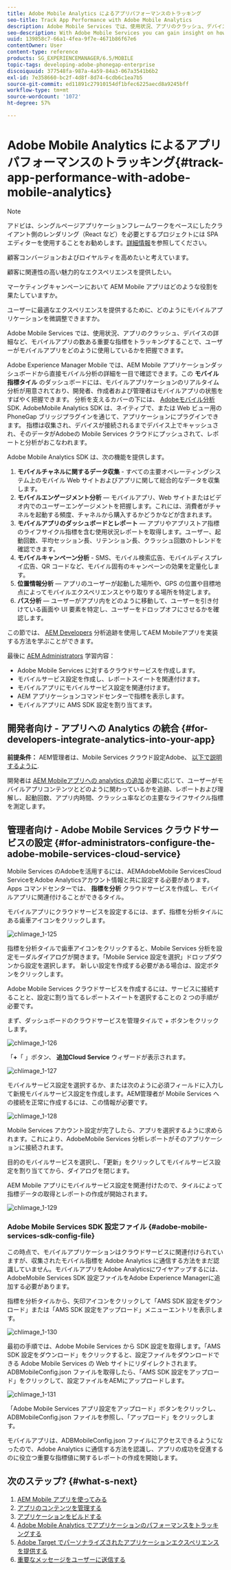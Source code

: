 ```yaml
---
title: Adobe Mobile Analytics によるアプリパフォーマンスのトラッキング
seo-title: Track App Performance with Adobe Mobile Analytics
description: Adobe Mobile Services では、使用状況、アプリのクラッシュ、デバイスの詳細など、モバイルアプリの数ある重要な指標をトラッキングすることで、ユーザーがモバイルアプリをどのように使用しているかを把握できます。このページでは、この機能について詳しく見ていきます。
seo-description: With Adobe Mobile Services you can gain insight on how your users are using your mobile apps by tracking usage, app crashes, device details and so many other critical metrics for your mobile apps. Follow this page to learn more.
uuid: 139858c7-66a1-4fea-9f7e-4671b86f67e6
contentOwner: User
content-type: reference
products: SG_EXPERIENCEMANAGER/6.5/MOBILE
topic-tags: developing-adobe-phonegap-enterprise
discoiquuid: 377548fa-987a-4a59-84a3-067a3541b6b2
exl-id: 7e358660-bc2f-4d8f-8d74-6cdb6c1ea7b5
source-git-commit: ed11891c27910154df1bfec6225aecd8a9245bff
workflow-type: tm+mt
source-wordcount: '1072'
ht-degree: 57%

---
```


# Adobe Mobile Analytics によるアプリパフォーマンスのトラッキング{#track-app-performance-with-adobe-mobile-analytics}

>[!NOTE]
>
>アドビは、シングルページアプリケーションフレームワークをベースにしたクライアント側のレンダリング（React など）を必要とするプロジェクトには SPA エディターを使用することをお勧めします。[詳細情報](/help/sites-developing/spa-overview.md)を参照してください。

顧客コンバージョンおよびロイヤルティを高めたいと考えています。

顧客に関連性の高い魅力的なエクスペリエンスを提供したい。

マーケティングキャンペーンにおいて AEM Mobile アプリはどのような役割を果たしていますか。

ユーザーに最適なエクスペリエンスを提供するために、どのようにモバイルアプリケーションを微調整できますか。

Adobe Mobile Services では、使用状況、アプリのクラッシュ、デバイスの詳細など、モバイルアプリの数ある重要な指標をトラッキングすることで、ユーザーがモバイルアプリをどのように使用しているかを把握できます。

Adobe Experience Manager Mobile では、AEM Mobile アプリケーションダッシュボードから直接モバイル分析の詳細を一目で確認できます。この **モバイル指標タイル** のダッシュボードには、モバイルアプリケーションのリアルタイム分析が用意されており、開発者、作成者および管理者はモバイルアプリの状態をすばやく把握できます。 分析を支えるカバーの下には、 [Adobeモバイル分析](https://www.adobe.com/ca/solutions/digital-analytics/mobile-web-apps-analytics.html) SDK. AdobeMobile Analytics SDK は、ネイティブで、または Web ビュー用の PhoneGap ブリッジプラグインを通じて、アプリケーションにプラグインできます。 指標は収集され、デバイスが接続されるまでデバイス上でキャッシュされ、そのデータがAdobeの Mobile Services クラウドにプッシュされて、レポートと分析がおこなわれます。

Adobe Mobile Analytics SDK は、次の機能を提供します。

1. **モバイルチャネルに関するデータ収集** - すべての主要オペレーティングシステム上のモバイル Web サイトおよびアプリに関して総合的なデータを収集します。
1. **モバイルエンゲージメント分析**  — モバイルアプリ、Web サイトまたはビデオ内でのユーザーエンゲージメントを把握します。これには、消費者がチャネルを起動する頻度、チャネルから購入するかどうかなどが含まれます。
1. **モバイルアプリのダッシュボードとレポート**  — アプリやアプリストア指標のライフサイクル指標を含む使用状況レポートを取得します。ユーザー、起動回数、平均セッション長、リテンション長、クラッシュ回数のトレンドを確認できます。
1. **モバイルキャンペーン分析** - SMS、モバイル検索広告、モバイルディスプレイ広告、QR コードなど、モバイル固有のキャンペーンの効果を定量化します。
1. **位置情報分析**  — アプリのユーザーが起動した場所や、GPS の位置や目標地点によってモバイルエクスペリエンスとやり取りする場所を特定します。
1. **パス分析**  — ユーザーがアプリ内をどのように移動して、ユーザーを引き付けている画面や UI 要素を特定し、ユーザーをドロップオフにさせるかを確認します。

この節では、 [AEM Developers](#developers) 分析追跡を使用してAEM Mobileアプリを実装する方法を学ぶことができます。

最後に [AEM Administrators](#administrators) 学習内容：

* Adobe Mobile Services に対するクラウドサービスを作成します。
* モバイルサービス設定を作成し、レポートスイートを関連付けます。
* モバイルアプリにモバイルサービス設定を関連付けます。
* AEM アプリケーションコマンドセンターで指標を表示します。
* モバイルアプリに AMS SDK 設定を割り当てます。

## 開発者向け - アプリへの Analytics の統合 {#for-developers-integrate-analytics-into-your-app}

**前提条件：** AEM管理者は、Mobile Services クラウド設定Adobe、 [以下で説明するように](#amscloudserviceconfig).

開発者は [AEM Mobileアプリへの analytics の追加](/help/mobile/phonegap-add-analytics-to-apps.md) 必要に応じて、ユーザーがモバイルアプリコンテンツとどのように関わっているかを追跡、レポートおよび理解し、起動回数、アプリ内時間、クラッシュ率などの主要なライフサイクル指標を測定します。

## 管理者向け - Adobe Mobile Services クラウドサービスの設定 {#for-administrators-configure-the-adobe-mobile-services-cloud-service}

Mobile Services のAdobeを活用するには、AEMAdobeMobile ServicesCloud ServiceをAdobe Analyticsアカウント情報と共に設定する必要があります。 Apps コマンドセンターでは、 **指標を分析** クラウドサービスを作成し、モバイルアプリに関連付けることができるタイル。

モバイルアプリにクラウドサービスを設定するには、まず、指標を分析タイルにある歯車アイコンをクリックします。

![chlimage_1-125](assets/chlimage_1-125.png)

指標を分析タイルで歯車アイコンをクリックすると、Mobile Services 分析を設定モーダルダイアログが開きます。「Mobile Service 設定を選択」ドロップダウンから設定を選択します。 新しい設定を作成する必要がある場合は、設定ボタンをクリックします。

Adobe Mobile Services クラウドサービスを作成するには、サービスに接続することと、設定に割り当てるレポートスイートを選択することの 2 つの手順が必要です。

まず、ダッシュボードのクラウドサービスを管理タイルで + ボタンをクリックします。

![chlimage_1-126](assets/chlimage_1-126.png)

「**+**「 」ボタン、 **追加Cloud Service** ウィザードが表示されます。

![chlimage_1-127](assets/chlimage_1-127.png)

モバイルサービス設定を選択するか、または次のように必須フィールドに入力して新規モバイルサービス設定を作成します。AEM管理者が Mobile Services への接続を正常に作成するには、この情報が必要です。

![chlimage_1-128](assets/chlimage_1-128.png)

Mobile Services アカウント設定が完了したら、アプリを選択するように求められます。これにより、AdobeMobile Services 分析レポートがそのアプリケーションに接続されます。

目的のモバイルサービスを選択し、「更新」をクリックしてモバイルサービス設定を割り当ててから、ダイアログを閉じます。

AEM Mobile アプリにモバイルサービス設定を関連付けたので、タイルによって指標データの取得とレポートの作成が開始されます。

![chlimage_1-129](assets/chlimage_1-129.png)

### Adobe Mobile Services SDK 設定ファイル {#adobe-mobile-services-sdk-config-file}

この時点で、モバイルアプリケーションはクラウドサービスに関連付けられていますが、収集されたモバイル指標を Adobe Analytics に通信する方法をまだ認識していません。モバイルアプリをAdobe Analyticsにワイヤアップするには、AdobeMobile Services SDK 設定ファイルをAdobe Experience Managerに追加する必要があります。

指標を分析タイルから、矢印アイコンをクリックして「AMS SDK 設定をダウンロード」または「AMS SDK 設定をアップロード」メニューエントリを表示します。

![chlimage_1-130](assets/chlimage_1-130.png)

最初の手順では、Adobe Mobile Services から SDK 設定を取得します。「AMS SDK 設定をダウンロード」をクリックすると、設定ファイルをダウンロードできる Adobe Mobile Services の Web サイトにリダイレクトされます。ADBMobileConfig.json ファイルを取得したら、「AMS SDK 設定をアップロード」をクリックして、設定ファイルをAEMにアップロードします。

![chlimage_1-131](assets/chlimage_1-131.png)

「Adobe Mobile Services アプリ設定をアップロード」ボタンをクリックし、ADBMobileConfig.json ファイルを参照し、「アップロード」をクリックします。

モバイルアプリは、ADBMobileConfig.json ファイルにアクセスできるようになったので、Adobe Analytics に通信する方法を認識し、アプリの成功を促進するのに役立つ重要な指標値に関するレポートの作成を開始します。

## 次のステップ? {#what-s-next}

1. [AEM Mobile アプリを使ってみる](/help/mobile/starting-aem-phonegap-app.md)
1. [アプリのコンテンツを管理する](/help/mobile/phonegap-manage-app-content.md)
1. [アプリケーションをビルドする](/help/mobile/building-app-mobile-phonegap.md)
1. [Adobe Mobile Analytics でアプリケーションのパフォーマンスをトラッキングする](/help/mobile/phonegap-intro-to-app-analytics.md)
1. [Adobe Target でパーソナライズされたアプリケーションエクスペリエンスを提供する](/help/mobile/phonegap-aem-mobile-content-personalization.md)
1. [重要なメッセージをユーザーに送信する](/help/mobile/phonegap-push-notifications.md)
